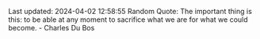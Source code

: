 Last updated: 2024-04-02 12:58:55
Random Quote: The important thing is this: to be able at any moment to sacrifice what we are for what we could become. - Charles Du Bos